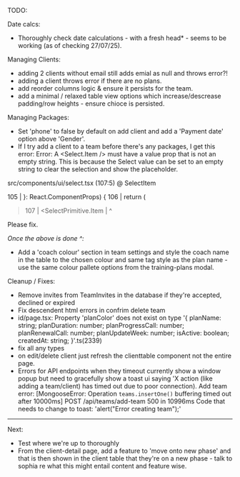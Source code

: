 TODO:

Date calcs:
- Thoroughly check date calculations - with a fresh head* - seems to be working (as of checking 27/07/25).

Managing Clients:
- adding 2 clients without email still adds emial as null and throws error?!
- adding a client throws error if there are no plans.
- add reorder columns logic & ensure it persists for the team.
- add a minimal / relaxed table view options which increase/descrease padding/row heights - ensure chioce is persisted.

Managing Packages:
- Set 'phone' to false by default on add client and add a 'Payment date' option above 'Gender'.
- If I try add a client to a team before there's any packages, I get this error:
Error: A <Select.Item /> must have a value prop that is not an empty string. This is because the Select value can be set to an empty string to clear the selection and show the placeholder.

src/components/ui/select.tsx (107:5) @ SelectItem


  105 | }: React.ComponentProps<typeof SelectPrimitive.Item>) {
  106 |   return (
> 107 |     <SelectPrimitive.Item
      |     ^

Please fix.

*Once the above is done ^:*
- Add a 'coach colour' section in team settings and style the coach name in the table to the chosen colour and same tag style as the plan name - use the same colour pallete options from the training-plans modal.


Cleanup / Fixes:
- Remove invites from TeamInvites in the database if they're accepted, declined or expired
- Fix descendent html errors in confrim delete team 
- id/page.tsx: Property 'planColor' does not exist on type '{ planName: string; planDuration: number; planProgressCall: number; planRenewalCall: number; planUpdateWeek: number; isActive: boolean; createdAt: string; }'.ts(2339)
- fix all any types
- on edit/delete client just refresh the clienttable component not the entire page.
- Errors for API endpoints when they timeout currently show a window popup but need to gracefully show a toast ui saying 'X action (like adding a team/client) has timed out due to poor connection).
Add team error: [MongooseError: Operation `teams.insertOne()` buffering timed out after 10000ms]
 POST /api/teams/add-team 500 in 10996ms
Code that needs to change to toast: 'alert("Error creating team");'

---

Next:
- Test where we're up to thoroughly
- From the client-detail page, add a feature to 'move onto new phase' and that is then shown in the client table that they're on a new phase - talk to sophia re what this might entail content and feature wise.
